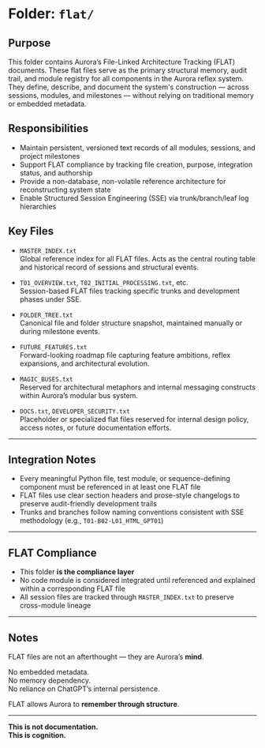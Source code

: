 # Folder: `flat/`

## Purpose

This folder contains Aurora’s File-Linked Architecture Tracking (FLAT) documents. These flat files serve as the primary structural memory, audit trail, and module registry for all components in the Aurora reflex system. They define, describe, and document the system's construction — across sessions, modules, and milestones — without relying on traditional memory or embedded metadata.

## Responsibilities

- Maintain persistent, versioned text records of all modules, sessions, and project milestones
- Support FLAT compliance by tracking file creation, purpose, integration status, and authorship
- Provide a non-database, non-volatile reference architecture for reconstructing system state
- Enable Structured Session Engineering (SSE) via trunk/branch/leaf log hierarchies

## Key Files

- `MASTER_INDEX.txt`  
  Global reference index for all FLAT files. Acts as the central routing table and historical record of sessions and structural events.

- `T01_OVERVIEW.txt`, `T02_INITIAL_PROCESSING.txt`, etc.  
  Session-based FLAT files tracking specific trunks and development phases under SSE.

- `FOLDER_TREE.txt`  
  Canonical file and folder structure snapshot, maintained manually or during milestone events.

- `FUTURE_FEATURES.txt`  
  Forward-looking roadmap file capturing feature ambitions, reflex expansions, and architectural evolution.

- `MAGIC_BUSES.txt`  
  Reserved for architectural metaphors and internal messaging constructs within Aurora’s modular bus system.

- `DOCS.txt`, `DEVELOPER_SECURITY.txt`  
  Placeholder or specialized flat files reserved for internal design policy, access notes, or future documentation efforts.

---

## Integration Notes

- Every meaningful Python file, test module, or sequence-defining component must be referenced in at least one FLAT file
- FLAT files use clear section headers and prose-style changelogs to preserve audit-friendly development trails
- Trunks and branches follow naming conventions consistent with SSE methodology (e.g., `T01-B02-L01_HTML_GPT01`)

---

## FLAT Compliance

- This folder **is the compliance layer**
- No code module is considered integrated until referenced and explained within a corresponding FLAT file
- All session files are tracked through `MASTER_INDEX.txt` to preserve cross-module lineage

---

## Notes

FLAT files are not an afterthought — they are Aurora’s **mind**.

No embedded metadata.  
No memory dependency.  
No reliance on ChatGPT’s internal persistence.

FLAT allows Aurora to **remember through structure**.

---

**This is not documentation.  
This is cognition.**
